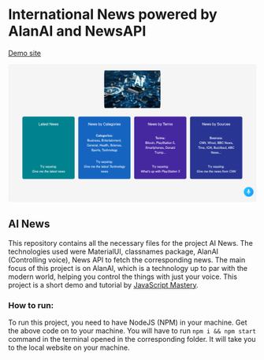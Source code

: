 # International News powered by AlanAI and NewsAPI

[Demo site](https://jealous-ai-news.netlify.app)

![AI News powered by AlanAI](https://raw.githubusercontent.com/JealousGx/react-ai-news/master/picture.png)

## AI News
This repository contains all the necessary files for the project AI News. The technologies used were MaterialUI, classnames package, AlanAI (Controlling voice), News API to fetch the corresponding news. The main focus of this project is on AlanAI, which is a technology up to par with the modern world, helping you control the things with just your voice. This project is a short demo and tutorial by [JavaScript Mastery](https://github.com/adrianhajdin/project_news_alan_ai).

### How to run:
To run this project, you need to have NodeJS (NPM) in your machine. Get the above code on to your machine.
You will have to run ```npm i && npm start``` command in the terminal opened in the corresponding folder. It will take you to the local website on your machine.
